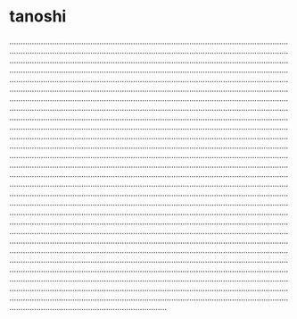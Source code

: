 # tanoshi
......................................................................................................................................................................................................................................................................................................................................................................................................................................................................................................................................................................................................................................................................................................................................................................................................................................................................................................................................................................................................................................................................................................................................................................................................................................................................................................................................................................................................................................................................................................................................................................................................................................................................................................................................................................................................................................................................................................................................................................................................................................................................................................................................................................................................................................................................................................................................................................................................................................................................................................................................................................................................................................................................................................................................................................................................................................................................................................................................................................................................................................................................................................................................................................................................................................................................................................................................................................................................................................................................................................................................................................................................................................................................................